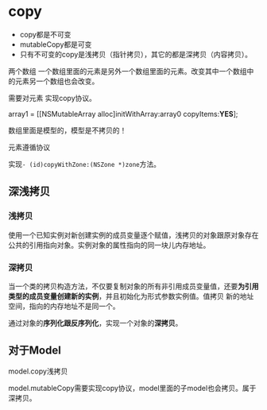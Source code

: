 # copy

- copy都是不可变
- mutableCopy都是可变
- 只有不可变的copy是浅拷贝（指针拷贝），其它的都是深拷贝（内容拷贝）。

两个数组  一个数组里面的元素是另外一个数组里面的元素。改变其中一个数组中的元素另一个数组也会改变。

需要对元素 实现copy协议。

array1 = [[NSMutableArray alloc]initWithArray:array0 copyItems:**YES**];

数组里面是模型的，模型是不拷贝的！

元素遵循<NSCopying>协议

实现`- (id)copyWithZone:(NSZone *)zone`方法。

## 深浅拷贝

### 浅拷贝

使用一个已知实例对新创建实例的成员变量逐个赋值，浅拷贝的对象跟原对象存在公共的引用指向对象。实例对象的属性指向的同一块儿内存地址。

### 深拷贝

当一个类的拷贝构造方法，不仅要复制对象的所有非引用成员变量值，还要**为引用类型的成员变量创建新的实例**，并且初始化为形式参数实例值。值拷贝 新的地址空间，指向的内存地址不是同一个。

通过对象的**序列化跟反序列化**，实现一个对象的**深拷贝**。

## 对于Model

model.copy浅拷贝

model.mutableCopy需要实现copy协议，model里面的子model也会拷贝。属于深拷贝。
